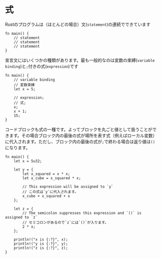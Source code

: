 # 式

Rustのプログラムは（ほとんどの場合）文(`statement`)の連続でできています

    fn main() {
        // statement
        // statement
        // statement
    }

宣言文にはいくつかの種類があります。最も一般的なのは変数の束縛(`variable binding`)と`;`付きの式(`expression`)です

    fn main() {
        // variable binding
        // 変数束縛
        let x = 5;

        // expression;
        // 式;
        x;
        x + 1;
        15;
    }

コードブロックも式の一種です。よってブロックを丸ごと値として扱うことができます。その場合ブロック内の最後の式が場所を表す式（例えばローカル変数）に代入されます。ただし、ブロック内の最後の式が`;`で終わる場合は返り値は`()`になります。

    fn main() {
        let x = 5u32;

        let y = {
            let x_squared = x * x;
            let x_cube = x_squared * x;

            // This expression will be assigned to `y`
            // この式は`y`に代入されます。
            x_cube + x_squared + x
        };

        let z = {
            // The semicolon suppresses this expression and `()` is assigned to `z`
            // セミコロンがあるので`z`には`()`が入ります。
            2 * x;
        };

        println!("x is {:?}", x);
        println!("y is {:?}", y);
        println!("z is {:?}", z);
    }

